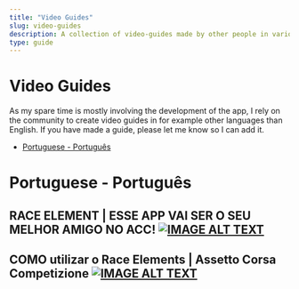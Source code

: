 ```yaml
---
title: "Video Guides"
slug: video-guides
description: A collection of video-guides made by other people in various languages
type: guide 
---
```

# Video Guides
As my spare time is mostly involving the development of the app, I rely on the community to create video guides in for example other languages than English. If you have made a guide, please let me know so I can add it.

- [Portuguese - Português](/guide/video-guides#portuguese---português)

# Portuguese - Português
## RACE ELEMENT | ESSE APP VAI SER O SEU MELHOR AMIGO NO ACC! <a href="https://www.youtube.com/watch?v=D8XTKFrADiM" target="_blank">![IMAGE ALT TEXT](http://img.youtube.com/vi/D8XTKFrADiM/0.jpg)</a>
## COMO utilizar o Race Elements | Assetto Corsa Competizione <a href="https://www.youtube.com/watch?v=dP3ELQzdgG0" target="_blank">![IMAGE ALT TEXT](http://img.youtube.com/vi/dP3ELQzdgG0/0.jpg)</a>
